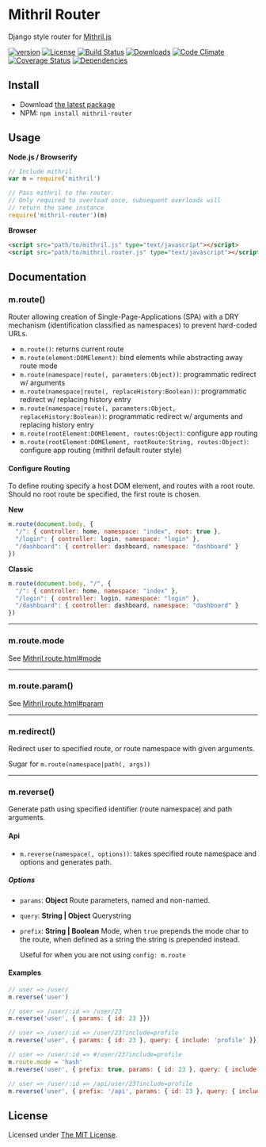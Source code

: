 # Mithril Router

Django style router for [Mithril.js][mithril]

[![version][npm-version]][npm-url]
[![License][npm-license]][license-url]
[![Build Status][travis-image]][travis-url]
[![Downloads][npm-downloads]][npm-url]
[![Code Climate][codeclimate-quality]][codeclimate-url]
[![Coverage Status][codeclimate-coverage]][codeclimate-url]
[![Dependencies][david-image]][david-url]

## Install

- Download [the latest package][download]
- NPM: `npm install mithril-router`

## Usage

**Node.js / Browserify**

```js
// Include mithril
var m = require('mithril')

// Pass mithril to the router.
// Only required to overload once, subsequent overloads will
// return the same instance
require('mithril-router')(m)
```

**Browser**

```html
<script src="path/to/mithril.js" type="text/javascript"></script>
<script src="path/to/mithril.router.js" type="text/javascript"></script>
```

## Documentation

### m.route()

Router allowing creation of Single-Page-Applications (SPA) with a DRY mechanism
(identification classified as namespaces) to prevent hard-coded URLs.

- `m.route()`: returns current route
- `m.route(element:DOMElement)`: bind elements while abstracting away route mode
- `m.route(namespace|route(, parameters:Object))`: programmatic redirect w/ arguments
- `m.route(namespace|route(, replaceHistory:Boolean))`: programmatic redirect w/ replacing history entry
- `m.route(namespace|route(, parameters:Object, replaceHistory:Boolean))`: programmatic redirect w/ arguments and replacing history entry
- `m.route(rootElement:DOMElement, routes:Object)`: configure app routing
- `m.route(rootElement:DOMElement, rootRoute:String, routes:Object)`: configure app routing (mithril default router style)

#### Configure Routing

To define routing specify a host DOM element, and routes with a root route. Should no root
route be specified, the first route is chosen.

**New**

```js
m.route(document.body, {
  "/": { controller: home, namespace: "index", root: true },
  "/login": { controller: login, namespace: "login" },
  "/dashboard": { controller: dashboard, namespace: "dashboard" }
})
```

**Classic**

```js
m.route(document.body, "/", {
  "/": { controller: home, namespace: "index" },
  "/login": { controller: login, namespace: "login" },
  "/dashboard": { controller: dashboard, namespace: "dashboard" }
})
```

---

### m.route.mode

See [Mithril.route.html#mode][mithril-mode]

---

### m.route.param()

See [Mithril.route.html#param][mithril-param]

---

### m.redirect()

Redirect user to specified route, or route namespace with given arguments.

Sugar for `m.route(namespace|path(, args))`

---

### m.reverse()

Generate path using specified identifier (route namespace) and path arguments.

#### Api

- `m.reverse(namespace(, options))`: takes specified route namespace and options and generates path.

##### Options

- `params`: **Object** Route parameters, named and non-named.
- `query`: **String | Object** Querystring
- `prefix`: **String | Boolean** Mode, when `true` prepends the mode char to the route,
  when defined as a string the string is prepended instead.

  Useful for when you are not using `config: m.route`

#### Examples

```js
// user => /user/
m.reverse('user')

// user => /user/:id => /user/23
m.reverse('user', { params: { id: 23 }})

// user => /user/:id => /user/23?include=profile
m.reverse('user', { params: { id: 23 }, query: { include: 'profile' }})

// user => /user/:id => #/user/23?include=profile
m.route.mode = 'hash'
m.reverse('user', { prefix: true, params: { id: 23 }, query: { include: 'profile' }})

// user => /user/:id => /api/user/23?include=profile
m.reverse('user', { prefix: '/api', params: { id: 23 }, query: { include: 'profile' }})
```

## License

Licensed under [The MIT License](LICENSE).

[license-url]: https://github.com/nijikokun/mithril-router/blob/master/LICENSE

[travis-url]: https://travis-ci.org/nijikokun/mithril-router
[travis-image]: https://img.shields.io/travis/nijikokun/mithril-router.svg?style=flat

[npm-url]: https://www.npmjs.com/package/mithril-router
[npm-license]: https://img.shields.io/npm/l/mithril-router.svg?style=flat
[npm-version]: https://img.shields.io/npm/v/mithril-router.svg?style=flat
[npm-downloads]: https://img.shields.io/npm/dm/mithril-router.svg?style=flat

[coveralls-url]: https://coveralls.io/r/nijikokun/mithril-router
[coveralls-coverage]: https://img.shields.io/coveralls/jekyll/jekyll.svg

[codeclimate-url]: https://codeclimate.com/github/nijikokun/mithril-router
[codeclimate-quality]: https://img.shields.io/codeclimate/github/nijikokun/mithril-router.svg?style=flat
[codeclimate-coverage]: https://img.shields.io/codeclimate/coverage/github/nijikokun/mithril-router.svg?style=flat

[david-url]: https://david-dm.org/nijikokun/mithril-router
[david-image]: https://img.shields.io/david/nijikokun/mithril-router.svg?style=flat

[download]: https://github.com/nijikokun/mithril-router/archive/v1.2.3.zip
[mithril]: https://github.com/lhorie/mithril.js
[mithril-mode]: http://lhorie.github.io/mithril/mithril.route.html#mode
[mithril-param]: http://lhorie.github.io/mithril/mithril.route.html#param
